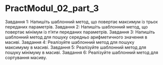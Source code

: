 # PractModul_02_part_3
Завдання 1:
Напишіть шаблонний метод, що повертає максимум із трьох переданих параметрів.
Завдання 2:
Напишіть шаблонний метод, що повертає мінімум із п’яти переданих параметрів.
Завдання 3:
Напишіть шаблонний метод для пошуку середньо арифметичного значення в масиві.
Завдання 4:
Реалізуйте шаблонний метод для пошуку максимуму в масиві.
Завдання 5:
Реалізуйте шаблонний метод для пошуку мінімуму в масиві.
Завдання 6:
Реалізуйте шаблонний метод для сортування масиву.


